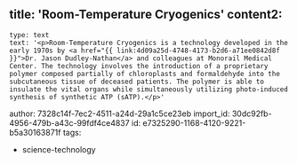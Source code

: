 title: 'Room-Temperature Cryogenics'
content2:
  -
    type: text
    text: '<p>Room-Temperature Cryogenics is a technology developed in the early 1970s by <a href="{{ link:4d09a25d-4748-4173-b2d6-a71ee0842d8f }}">Dr. Jason Dudley-Nathan</a> and colleagues at Monorail Medical Center. The technology involves the introduction of a proprietary polymer composed partially of chloroplasts and formaldehyde into the subcutaneous tissue of deceased patients. The polymer is able to insulate the vital organs while simultaneously utilizing photo-induced synthesis of synthetic ATP (sATP).</p>'
author: 7328c14f-7ec2-4511-a24d-29a1c5ce23eb
import_id: 30dc92fb-4956-479b-a43c-99fdf4ce4837
id: e7325290-1168-4120-9221-b5a30163871f
tags:
  - science-technology
